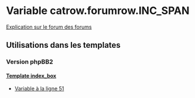 # Variable catrow.forumrow.INC_SPAN
[Explication sur le forum des forums](http://forum.forumactif.com/t294113-listing-des-variables#catrow.forumrow.INC_SPAN)
## Utilisations dans les templates
### Version phpBB2
#### [Template index_box](subsilver/index_box.md)
* [Variable à la ligne 51](../subsilver/index_box.tpl#L51)